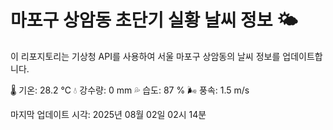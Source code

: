 
# 마포구 상암동 초단기 실황 날씨 정보 🌤️

이 리포지토리는 기상청 API를 사용하여 서울 마포구 상암동의 날씨 정보를 업데이트합니다. 

🌡️ 기온: 28.2 ℃
💧 강수량: 0 mm
💦 습도: 87 %
🌬️ 풍속: 1.5 m/s

마지막 업데이트 시각: 2025년 08월 02일 02시 14분    
